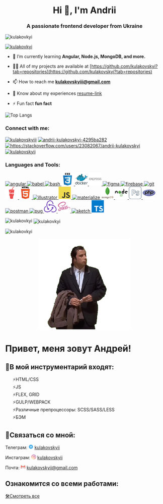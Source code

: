 <h1 align="center">Hi 👋, I'm Andrii</h1>
<h3 align="center">A passionate frontend developer from Ukraine</h3>

<p align="left"> <img src="https://komarev.com/ghpvc/?username=kulakovkyi&label=Profile%20views&color=0e75b6&style=flat" alt="kulakovkyi" /> </p>

<p align="left"> <a href="https://github.com/ryo-ma/github-profile-trophy"><img src="https://github-profile-trophy.vercel.app/?username=kulakovkyi" alt="kulakovkyi" /></a> </p>

- 🌱 I’m currently learning **Angular, Node.js, MongoDB, and more.**

- 👨‍💻 All of my projects are available at [https://github.com/kulakovskyi?tab=repositories](https://github.com/kulakovskyi?tab=repositories)

- 📫 How to reach me **kulakovskyiii@gmail.com**

- 📄 Know about my experiences [resume-link](resume-link)

- ⚡ Fun fact **fun fact**

![Top Langs](https://github-readme-stats.vercel.app/api/top-langs/?username=kulakovskyi&exclude_repo=github-readme-stats,kulakovskyi.github.io)

<h3 align="left">Connect with me:</h3>
<p align="left">
<a href="https://codepen.io/kulakovskyiii" target="blank"><img align="center" src="https://raw.githubusercontent.com/rahuldkjain/github-profile-readme-generator/master/src/images/icons/Social/codepen.svg" alt="kulakovskyiii" height="30" width="40" /></a>
<a href="https://linkedin.com/in/andrii-kulakovskyi-4295ba282" target="blank"><img align="center" src="https://raw.githubusercontent.com/rahuldkjain/github-profile-readme-generator/master/src/images/icons/Social/linked-in-alt.svg" alt="andrii-kulakovskyi-4295ba282" height="30" width="40" /></a>
<a href="https://stackoverflow.com/users/https://stackoverflow.com/users/23082067/andrii-kulakovskyi" target="blank"><img align="center" src="https://raw.githubusercontent.com/rahuldkjain/github-profile-readme-generator/master/src/images/icons/Social/stack-overflow.svg" alt="https://stackoverflow.com/users/23082067/andrii-kulakovskyi" height="30" width="40" /></a>
<a href="https://instagram.com/kulakovskyii" target="blank"><img align="center" src="https://raw.githubusercontent.com/rahuldkjain/github-profile-readme-generator/master/src/images/icons/Social/instagram.svg" alt="kulakovskyii" height="30" width="40" /></a>
</p>

<h3 align="left">Languages and Tools:</h3>
<p align="left"> <a href="https://angular.io" target="_blank" rel="noreferrer"> <img src="https://angular.io/assets/images/logos/angular/angular.svg" alt="angular" width="40" height="40"/> </a> <a href="https://babeljs.io/" target="_blank" rel="noreferrer"> <img src="https://www.vectorlogo.zone/logos/babeljs/babeljs-icon.svg" alt="babel" width="40" height="40"/> </a> <a href="https://www.gnu.org/software/bash/" target="_blank" rel="noreferrer"> <img src="https://www.vectorlogo.zone/logos/gnu_bash/gnu_bash-icon.svg" alt="bash" width="40" height="40"/> </a> <a href="https://www.w3schools.com/css/" target="_blank" rel="noreferrer"> <img src="https://raw.githubusercontent.com/devicons/devicon/master/icons/css3/css3-original-wordmark.svg" alt="css3" width="40" height="40"/> </a> <a href="https://www.docker.com/" target="_blank" rel="noreferrer"> <img src="https://raw.githubusercontent.com/devicons/devicon/master/icons/docker/docker-original-wordmark.svg" alt="docker" width="40" height="40"/> </a> <a href="https://expressjs.com" target="_blank" rel="noreferrer"> <img src="https://raw.githubusercontent.com/devicons/devicon/master/icons/express/express-original-wordmark.svg" alt="express" width="40" height="40"/> </a> <a href="https://www.figma.com/" target="_blank" rel="noreferrer"> <img src="https://www.vectorlogo.zone/logos/figma/figma-icon.svg" alt="figma" width="40" height="40"/> </a> <a href="https://firebase.google.com/" target="_blank" rel="noreferrer"> <img src="https://www.vectorlogo.zone/logos/firebase/firebase-icon.svg" alt="firebase" width="40" height="40"/> </a> <a href="https://git-scm.com/" target="_blank" rel="noreferrer"> <img src="https://www.vectorlogo.zone/logos/git-scm/git-scm-icon.svg" alt="git" width="40" height="40"/> </a> <a href="https://gulpjs.com" target="_blank" rel="noreferrer"> <img src="https://raw.githubusercontent.com/devicons/devicon/master/icons/gulp/gulp-plain.svg" alt="gulp" width="40" height="40"/> </a> <a href="https://www.w3.org/html/" target="_blank" rel="noreferrer"> <img src="https://raw.githubusercontent.com/devicons/devicon/master/icons/html5/html5-original-wordmark.svg" alt="html5" width="40" height="40"/> </a> <a href="https://www.adobe.com/in/products/illustrator.html" target="_blank" rel="noreferrer"> <img src="https://www.vectorlogo.zone/logos/adobe_illustrator/adobe_illustrator-icon.svg" alt="illustrator" width="40" height="40"/> </a> <a href="https://developer.mozilla.org/en-US/docs/Web/JavaScript" target="_blank" rel="noreferrer"> <img src="https://raw.githubusercontent.com/devicons/devicon/master/icons/javascript/javascript-original.svg" alt="javascript" width="40" height="40"/> </a> <a href="https://materializecss.com/" target="_blank" rel="noreferrer"> <img src="https://raw.githubusercontent.com/prplx/svg-logos/5585531d45d294869c4eaab4d7cf2e9c167710a9/svg/materialize.svg" alt="materialize" width="40" height="40"/> </a> <a href="https://www.mongodb.com/" target="_blank" rel="noreferrer"> <img src="https://raw.githubusercontent.com/devicons/devicon/master/icons/mongodb/mongodb-original-wordmark.svg" alt="mongodb" width="40" height="40"/> </a> <a href="https://nodejs.org" target="_blank" rel="noreferrer"> <img src="https://raw.githubusercontent.com/devicons/devicon/master/icons/nodejs/nodejs-original-wordmark.svg" alt="nodejs" width="40" height="40"/> </a> <a href="https://www.photoshop.com/en" target="_blank" rel="noreferrer"> <img src="https://raw.githubusercontent.com/devicons/devicon/master/icons/photoshop/photoshop-line.svg" alt="photoshop" width="40" height="40"/> </a> <a href="https://www.php.net" target="_blank" rel="noreferrer"> <img src="https://raw.githubusercontent.com/devicons/devicon/master/icons/php/php-original.svg" alt="php" width="40" height="40"/> </a> <a href="https://postman.com" target="_blank" rel="noreferrer"> <img src="https://www.vectorlogo.zone/logos/getpostman/getpostman-icon.svg" alt="postman" width="40" height="40"/> </a> <a href="https://pugjs.org" target="_blank" rel="noreferrer"> <img src="https://cdn.worldvectorlogo.com/logos/pug.svg" alt="pug" width="40" height="40"/> </a> <a href="https://redux.js.org" target="_blank" rel="noreferrer"> <img src="https://raw.githubusercontent.com/devicons/devicon/master/icons/redux/redux-original.svg" alt="redux" width="40" height="40"/> </a> <a href="https://sass-lang.com" target="_blank" rel="noreferrer"> <img src="https://raw.githubusercontent.com/devicons/devicon/master/icons/sass/sass-original.svg" alt="sass" width="40" height="40"/> </a> <a href="https://www.sketch.com/" target="_blank" rel="noreferrer"> <img src="https://www.vectorlogo.zone/logos/sketchapp/sketchapp-icon.svg" alt="sketch" width="40" height="40"/> </a> <a href="https://www.typescriptlang.org/" target="_blank" rel="noreferrer"> <img src="https://raw.githubusercontent.com/devicons/devicon/master/icons/typescript/typescript-original.svg" alt="typescript" width="40" height="40"/> </a> </p>

<p><img align="left" src="https://github-readme-stats.vercel.app/api/top-langs?username=kulakovkyi&show_icons=true&locale=en&layout=compact" alt="kulakovkyi" /></p>

<p>&nbsp;<img align="center" src="https://github-readme-stats.vercel.app/api?username=kulakovkyi&show_icons=true&locale=en" alt="kulakovkyi" /></p>

<p><img align="center" src="https://github-readme-streak-stats.herokuapp.com/?user=kulakovkyi&" alt="kulakovkyi" /></p>





<p align="center"> <img src="https://github.com/kulakovskyi/kulakovskyi/blob/main/assets/5LSi.gif" / ></p>

<h1>Привет, меня зовут Андрей!</h1>

<h2>💬В мой инструментарий входят:</h2>

<ul type="none">
  <li>⚡HTML/CSS</li>  
  <li>⚡JS</li>  
  <li>⚡FLEX, GRID</li>  
  <li>⚡GULP/WEBPACK</li>  
  <li>⚡Различные препроцессоры: SCSS/SASS/LESS</li>
  <li>⚡БЭМ</li> 
 
</ul>

<h2></h2>

<h2>💬Связаться со мной:</h2>

 <p valign="middle"> Телеграм: <img src="https://github.com/kulakovskyi/kulakovskyi/blob/main/assets/telegram_104163%20(1).png" width="15px" height="15px"/> <a href="https://t.me/kulakovskyii/">kulakovskyii</a> </p>
  <p valign="middle"> Инстаграм: <img src="https://github.com/kulakovskyi/kulakovskyi/blob/main/assets/1491579602-yumminkysocialmedia36_83067.png" width="15px" height="15px"/> <a href="https://www.instagram.com/kulakovskyii/">kulakovskyii</a> </p>
    <p valign="middle"> Почта: <img src="https://github.com/kulakovskyi/kulakovskyi/blob/main/assets/Gmail_23514.png" width="15px" height="15px"/> <a href="mailto:kulakovskyii@gmail.com">kulakovskyii@gmail.com</a> </p>

<h2>Ознакомится со всеми работами:</h2>
 <p><a href="https://github.com/kulakovskyi?tab=repositories">🛠Смотреть все</a></p>
 




<!--
**kulakovskyi/kulakovskyi** is a ✨ _special_ ✨ repository because its `README.md` (this file) appears on your GitHub profile.

Here are some ideas to get you started:

- 🔭 I’m currently working on ...
- 🌱 I’m currently learning ...
- 👯 I’m looking to collaborate on ...
- 🤔 I’m looking for help with ...
- 💬 Ask me about ...
- 📫 How to reach me: ...
- 😄 Pronouns: ...
- ⚡ Fun fact: ...
-->
